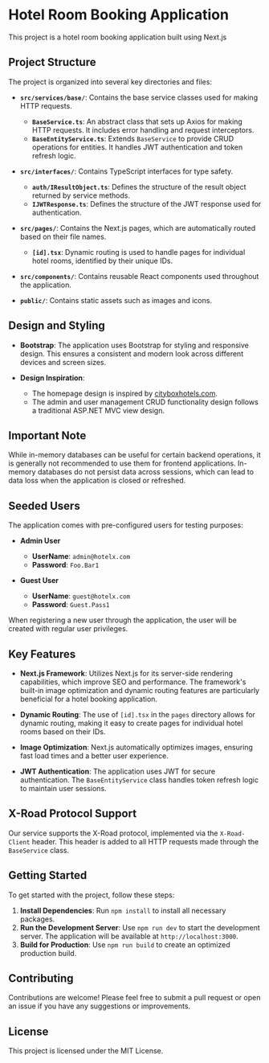 # Hotel Room Booking Application

This project is a hotel room booking application built using Next.js

## Project Structure

The project is organized into several key directories and files:

- **`src/services/base/`**: Contains the base service classes used for making HTTP requests.

  - **`BaseService.ts`**: An abstract class that sets up Axios for making HTTP requests. It includes error handling and request interceptors.
  - **`BaseEntityService.ts`**: Extends `BaseService` to provide CRUD operations for entities. It handles JWT authentication and token refresh logic.

- **`src/interfaces/`**: Contains TypeScript interfaces for type safety.

  - **`auth/IResultObject.ts`**: Defines the structure of the result object returned by service methods.
  - **`IJWTResponse.ts`**: Defines the structure of the JWT response used for authentication.

- **`src/pages/`**: Contains the Next.js pages, which are automatically routed based on their file names.

  - **`[id].tsx`**: Dynamic routing is used to handle pages for individual hotel rooms, identified by their unique IDs.

- **`src/components/`**: Contains reusable React components used throughout the application.

- **`public/`**: Contains static assets such as images and icons.

## Design and Styling

- **Bootstrap**: The application uses Bootstrap for styling and responsive design. This ensures a consistent and modern look across different devices and screen sizes.

- **Design Inspiration**: 
  - The homepage design is inspired by [cityboxhotels.com](https://www.cityboxhotels.com).
  - The admin and user management CRUD functionality design follows a traditional ASP.NET MVC view design.

## Important Note

While in-memory databases can be useful for certain backend operations, it is generally not recommended to use them for frontend applications. In-memory databases do not persist data across sessions, which can lead to data loss when the application is closed or refreshed.

## Seeded Users

The application comes with pre-configured users for testing purposes:

- **Admin User**

  - **UserName**: `admin@hotelx.com`
  - **Password**: `Foo.Bar1`

- **Guest User**
  - **UserName**: `guest@hotelx.com`
  - **Password**: `Guest.Pass1`

When registering a new user through the application, the user will be created with regular user privileges.

## Key Features

- **Next.js Framework**: Utilizes Next.js for its server-side rendering capabilities, which improve SEO and performance. The framework's built-in image optimization and dynamic routing features are particularly beneficial for a hotel booking application.

- **Dynamic Routing**: The use of `[id].tsx` in the `pages` directory allows for dynamic routing, making it easy to create pages for individual hotel rooms based on their IDs.

- **Image Optimization**: Next.js automatically optimizes images, ensuring fast load times and a better user experience.

- **JWT Authentication**: The application uses JWT for secure authentication. The `BaseEntityService` class handles token refresh logic to maintain user sessions.

## X-Road Protocol Support

Our service supports the X-Road protocol, implemented via the `X-Road-Client` header. This header is added to all HTTP requests made through the `BaseService` class.


## Getting Started

To get started with the project, follow these steps:

1. **Install Dependencies**: Run `npm install` to install all necessary packages.
2. **Run the Development Server**: Use `npm run dev` to start the development server. The application will be available at `http://localhost:3000`.
3. **Build for Production**: Use `npm run build` to create an optimized production build.

## Contributing

Contributions are welcome! Please feel free to submit a pull request or open an issue if you have any suggestions or improvements.

## License

This project is licensed under the MIT License.
